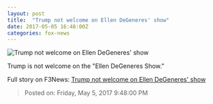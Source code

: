 ```yaml
---
layout: post
title:  "Trump not welcome on Ellen DeGeneres' show"
date: 2017-05-05 16:48:00Z
categories: fox-news
---
```


![Trump not welcome on Ellen DeGeneres' show](http://a57.foxnews.com/images.foxnews.com/content/fox-news/entertainment/2017/05/05/trump-not-welcome-on-ellen-degeneres-show/_jcr_content/par/featured-media/media-0.img.jpg/0/0/1494001422566.jpg?ve=1)

Trump is not welcome on the "Ellen DeGeneres Show."


Full story on F3News: [Trump not welcome on Ellen DeGeneres' show](http://www.f3nws.com/n/Bjt4kD)

> Posted on: Friday, May 5, 2017 9:48:00 PM
